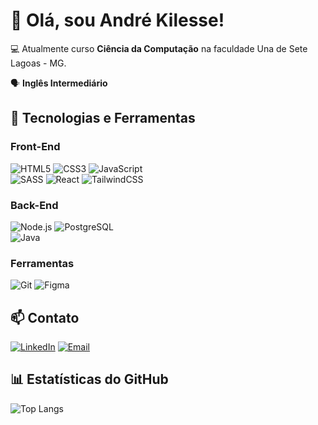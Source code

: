 # 👋 Olá, sou André Kilesse!  

💻 Atualmente curso **Ciência da Computação** na faculdade Una de Sete Lagoas - MG.  

🗣️ **Inglês Intermediário**  

## 🚀 Tecnologias e Ferramentas  


### **Front-End**  
![HTML5](https://img.shields.io/badge/HTML5-E34F26?style=for-the-badge&logo=html5&logoColor=white) 
![CSS3](https://img.shields.io/badge/CSS3-1572B6?style=for-the-badge&logo=css3&logoColor=white) 
![JavaScript](https://img.shields.io/badge/JavaScript-F7DF1E?style=for-the-badge&logo=javascript&logoColor=black) <br>
![SASS](https://img.shields.io/badge/SASS-CC6699?style=for-the-badge&logo=sass&logoColor=white) 
![React](https://img.shields.io/badge/React-61DAFB?style=for-the-badge&logo=react&logoColor=black) 
![TailwindCSS](https://img.shields.io/badge/TailwindCSS-38B2AC?style=for-the-badge&logo=tailwind-css&logoColor=white)  


### **Back-End**  
![Node.js](https://img.shields.io/badge/Node.js-339933?style=for-the-badge&logo=nodedotjs&logoColor=white) 
![PostgreSQL](https://img.shields.io/badge/PostgreSQL-4169E1?style=for-the-badge&logo=postgresql&logoColor=white)  
![Java](https://img.shields.io/badge/Java-007396?style=for-the-badge&logo=coffeescript&logoColor=white)
 


### **Ferramentas**  
![Git](https://img.shields.io/badge/Git-F05032?style=for-the-badge&logo=git&logoColor=white) ![Figma](https://img.shields.io/badge/Figma-F24E1E?style=for-the-badge&logo=figma&logoColor=white)  


## 📫 Contato  
[![LinkedIn](https://img.shields.io/badge/LinkedIn-0077B5?style=for-the-badge&logo=linkedin&logoColor=white)](https://www.linkedin.com/in/andre-kilesse/) [![Email](https://img.shields.io/badge/Email-D14836?style=for-the-badge&logo=gmail&logoColor=white)](mailto:kilesseandre@gmail.com)  


## 📊 Estatísticas do GitHub  

![Top Langs](https://github-readme-stats.vercel.app/api/top-langs/?username=Andre-Kilesse&layout=compact&theme=radical)
